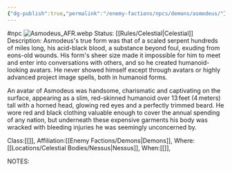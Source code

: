 ```yaml
---
{"dg-publish":true,"permalink":"/enemy-factions/npcs/demons/asmodeus/"}
---
```


#npc ![Asmodeus_AFR.webp](/img/user/Images/Asmodeus_AFR.webp)
Status: [[Rules/Celestial\|Celestial]]
Description:
Asmodeus's true form was that of a scaled serpent hundreds of miles long, his acid-black blood, a substance beyond foul, exuding from eons-old wounds. His form's sheer size made it impossible for him to meet and enter into conversations with others, and so he created humanoid-looking avatars. He never showed himself except through avatars or highly advanced project image spells, both in humanoid forms.

An avatar of Asmodeus was handsome, charismatic and captivating on the surface, appearing as a slim, red-skinned humanoid over 13 feet (4 meters) tall with a horned head, glowing red eyes and a perfectly trimmed beard. He wore red and black clothing valuable enough to cover the annual spending of any nation, but underneath these expensive garments his body was wracked with bleeding injuries he was seemingly unconcerned by.

Class:[[]],
Affiliation:[[Enemy Factions/Demons\|Demons]],
Where:[[Locations/Celestial Bodies/Nessus\|Nessus]],
When:[[]],

NOTES:
